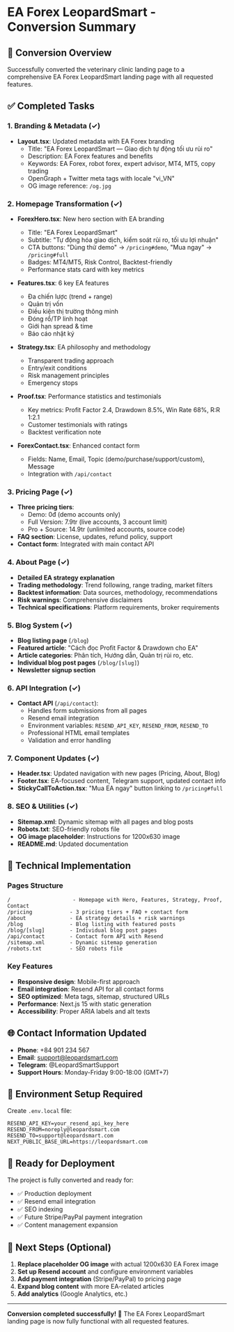 # EA Forex LeopardSmart - Conversion Summary

## 🎯 Conversion Overview

Successfully converted the veterinary clinic landing page to a comprehensive EA Forex LeopardSmart landing page with all requested features.

## ✅ Completed Tasks

### 1. Branding & Metadata (✓)
- **Layout.tsx**: Updated metadata with EA Forex branding
  - Title: "EA Forex LeopardSmart — Giao dịch tự động tối ưu rủi ro"
  - Description: EA Forex features and benefits
  - Keywords: EA Forex, robot forex, expert advisor, MT4, MT5, copy trading
  - OpenGraph + Twitter meta tags with locale "vi_VN"
  - OG image reference: `/og.jpg`

### 2. Homepage Transformation (✓)
- **ForexHero.tsx**: New hero section with EA branding
  - Title: "EA Forex LeopardSmart"
  - Subtitle: "Tự động hóa giao dịch, kiểm soát rủi ro, tối ưu lợi nhuận"
  - CTA buttons: "Dùng thử demo" → `/pricing#demo`, "Mua ngay" → `/pricing#full`
  - Badges: MT4/MT5, Risk Control, Backtest-friendly
  - Performance stats card with key metrics

- **Features.tsx**: 6 key EA features
  - Đa chiến lược (trend + range)
  - Quản trị vốn
  - Điều kiện thị trường thông minh
  - Đóng rổ/TP linh hoạt
  - Giới hạn spread & time
  - Báo cáo nhật ký

- **Strategy.tsx**: EA philosophy and methodology
  - Transparent trading approach
  - Entry/exit conditions
  - Risk management principles
  - Emergency stops

- **Proof.tsx**: Performance statistics and testimonials
  - Key metrics: Profit Factor 2.4, Drawdown 8.5%, Win Rate 68%, R:R 1:2.1
  - Customer testimonials with ratings
  - Backtest verification note

- **ForexContact.tsx**: Enhanced contact form
  - Fields: Name, Email, Topic (demo/purchase/support/custom), Message
  - Integration with `/api/contact`

### 3. Pricing Page (✓)
- **Three pricing tiers**:
  - Demo: 0đ (demo accounts only)
  - Full Version: 7.9tr (live accounts, 3 account limit)
  - Pro + Source: 14.9tr (unlimited accounts, source code)
- **FAQ section**: License, updates, refund policy, support
- **Contact form**: Integrated with main contact API

### 4. About Page (✓)
- **Detailed EA strategy explanation**
- **Trading methodology**: Trend following, range trading, market filters
- **Backtest information**: Data sources, methodology, recommendations
- **Risk warnings**: Comprehensive disclaimers
- **Technical specifications**: Platform requirements, broker requirements

### 5. Blog System (✓)
- **Blog listing page** (`/blog`)
- **Featured article**: "Cách đọc Profit Factor & Drawdown cho EA"
- **Article categories**: Phân tích, Hướng dẫn, Quản trị rủi ro, etc.
- **Individual blog post pages** (`/blog/[slug]`)
- **Newsletter signup section**

### 6. API Integration (✓)
- **Contact API** (`/api/contact`):
  - Handles form submissions from all pages
  - Resend email integration
  - Environment variables: `RESEND_API_KEY`, `RESEND_FROM`, `RESEND_TO`
  - Professional HTML email templates
  - Validation and error handling

### 7. Component Updates (✓)
- **Header.tsx**: Updated navigation with new pages (Pricing, About, Blog)
- **Footer.tsx**: EA-focused content, Telegram support, updated contact info
- **StickyCallToAction.tsx**: "Mua EA ngay" button linking to `/pricing#full`

### 8. SEO & Utilities (✓)
- **Sitemap.xml**: Dynamic sitemap with all pages and blog posts
- **Robots.txt**: SEO-friendly robots file
- **OG image placeholder**: Instructions for 1200x630 image
- **README.md**: Updated documentation

## 🔧 Technical Implementation

### Pages Structure
```
/                    - Homepage with Hero, Features, Strategy, Proof, Contact
/pricing            - 3 pricing tiers + FAQ + contact form
/about              - EA strategy details + risk warnings
/blog               - Blog listing with featured posts
/blog/[slug]        - Individual blog post pages
/api/contact        - Contact form API with Resend
/sitemap.xml        - Dynamic sitemap generation
/robots.txt         - SEO robots file
```

### Key Features
- **Responsive design**: Mobile-first approach
- **Email integration**: Resend API for all contact forms
- **SEO optimized**: Meta tags, sitemap, structured URLs
- **Performance**: Next.js 15 with static generation
- **Accessibility**: Proper ARIA labels and alt texts

## 🌐 Contact Information Updated
- **Phone**: +84 901 234 567
- **Email**: support@leopardsmart.com
- **Telegram**: @LeopardSmartSupport
- **Support Hours**: Monday-Friday 9:00-18:00 (GMT+7)

## 📧 Environment Setup Required

Create `.env.local` file:
```
RESEND_API_KEY=your_resend_api_key_here
RESEND_FROM=noreply@leopardsmart.com
RESEND_TO=support@leopardsmart.com
NEXT_PUBLIC_BASE_URL=https://leopardsmart.com
```

## 🚀 Ready for Deployment

The project is fully converted and ready for:
- ✅ Production deployment
- ✅ Resend email integration
- ✅ SEO indexing
- ✅ Future Stripe/PayPal payment integration
- ✅ Content management expansion

## 📝 Next Steps (Optional)

1. **Replace placeholder OG image** with actual 1200x630 EA Forex image
2. **Set up Resend account** and configure environment variables
3. **Add payment integration** (Stripe/PayPal) to pricing page
4. **Expand blog content** with more EA-related articles
5. **Add analytics** (Google Analytics, etc.)

---

**Conversion completed successfully!** 🎉
The EA Forex LeopardSmart landing page is now fully functional with all requested features.


